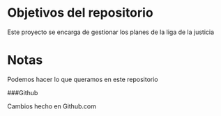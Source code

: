 # Objetivos del repositorio

Este proyecto se encarga de gestionar los planes de la liga de la justicia

# Notas

Podemos hacer lo que queramos en este repositorio

###Github

Cambios hecho en Github.com
